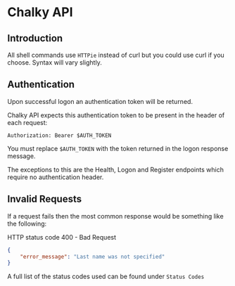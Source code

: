 # Chalky API

## Introduction
All shell commands use `HTTPie` instead of curl but you could use curl if you choose. Syntax will vary slightly.

## Authentication
Upon successful logon an authentication token will be returned.

Chalky API expects this authentication token to be present in the header of each request: 

`Authorization: Bearer $AUTH_TOKEN`

<aside class="notice">
You must replace <code>$AUTH_TOKEN</code> with the token returned in the logon response message.
</aside>

The exceptions to this are the Health, Logon and Register endpoints which require no authentication header.

## Invalid Requests
If a request fails then the most common response would be something like the following:

HTTP status code 400 - Bad Request

```json
{
    "error_message": "Last name was not specified"
}
```

A full list of the status codes used can be found under `Status Codes`
